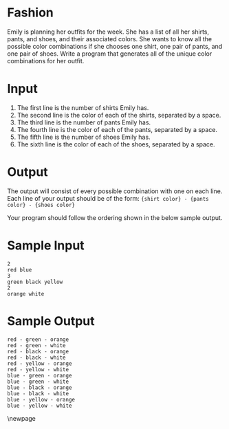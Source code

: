 # Fashion

Emily is planning her outfits for the week. She has a list of all her shirts, pants, and shoes, and their associated colors. She wants to know all the possible color combinations if she chooses one shirt, one pair of pants, and one pair of shoes. Write a program that generates all of the unique color combinations for her outfit.

# Input
1. The first line is the number of shirts Emily has.
2. The second line is the color of each of the shirts, separated by a space.
3. The third line is the number of pants Emily has.
4. The fourth line is the color of each of the pants, separated by a space.
5. The fifth line is the number of shoes Emily has.
6. The sixth line is the color of each of the shoes, separated by a space.

# Output

The output will consist of every possible combination with one on each line. Each line of your output should be of the form: `{shirt color} - {pants color} - {shoes color}`

Your program should follow the ordering shown in the below sample output.

# Sample Input
```
2
red blue
3
green black yellow
2
orange white
```

# Sample Output
```
red - green - orange
red - green - white
red - black - orange
red - black - white
red - yellow - orange
red - yellow - white
blue - green - orange
blue - green - white
blue - black - orange
blue - black - white
blue - yellow - orange
blue - yellow - white
```
\newpage
